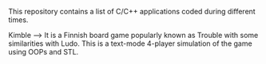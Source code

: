 This repository contains a list of C/C++ applications coded during different times.

Kimble --> It is a Finnish board game popularly known as Trouble with some similarities with Ludo. 
This is a text-mode 4-player simulation of the game using OOPs and STL.
